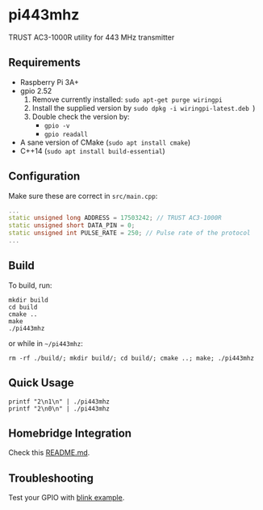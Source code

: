 # pi443mhz

TRUST AC3-1000R utility for 443 MHz transmitter 

## Requirements

- Raspberry Pi 3A+
- gpio 2.52
  1. Remove currently installed: `sudo apt-get purge wiringpi` 
  2. Install the supplied version by `sudo dpkg -i wiringpi-latest.deb `)
  3. Double check the version by:
     - `gpio -v`
     - `gpio readall`
- A sane version of CMake (`sudo apt install cmake`)
- C++14 (`sudo apt install build-essential`)
     
## Configuration

Make sure these are correct in `src/main.cpp`:

```cpp
...
static unsigned long ADDRESS = 17503242; // TRUST AC3-1000R
static unsigned short DATA_PIN = 0;
static unsigned int PULSE_RATE = 250; // Pulse rate of the protocol
...
```


## Build

To build, run:

```
mkdir build
cd build
cmake ..
make
./pi443mhz
```
or while in `~/pi443mhz`:

```
rm -rf ./build/; mkdir build/; cd build/; cmake ..; make; ./pi443mhz
```

## Quick Usage

```
printf "2\n1\n" | ./pi443mhz
printf "2\n0\n" | ./pi443mhz
```

## Homebridge Integration

Check this [README.md](https://github.com/tdgunes/pi443mhz/tree/master/server).

## Troubleshooting

Test your GPIO with [blink example](http://wiringpi.com/examples/blink/).
